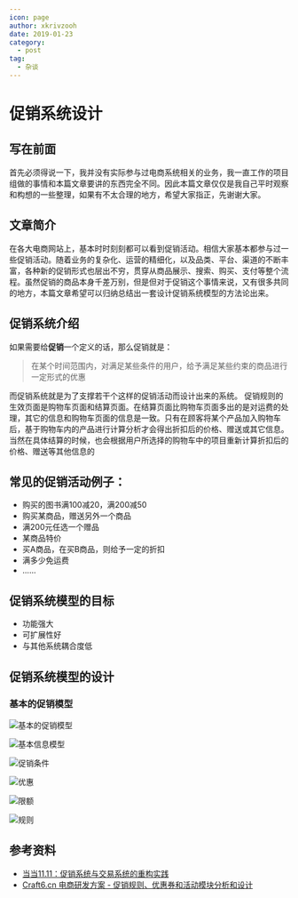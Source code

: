 ```yaml
---
icon: page
author: xkrivzooh
date: 2019-01-23
category:
  - post
tag:
  - 杂谈
---
```


# 促销系统设计

## 写在前面

首先必须得说一下，我并没有实际参与过电商系统相关的业务，我一直工作的项目组做的事情和本篇文章要讲的东西完全不同。因此本篇文章仅仅是我自己平时观察和构想的一些整理，如果有不太合理的地方，希望大家指正，先谢谢大家。

## 文章简介

在各大电商网站上，基本时时刻刻都可以看到促销活动。相信大家基本都参与过一些促销活动。随着业务的复杂化、运营的精细化，以及品类、平台、渠道的不断丰富，各种新的促销形式也层出不穷，贯穿从商品展示、搜索、购买、支付等整个流程。虽然促销的商品本身千差万别，但是但对于促销这个事情来说，又有很多共同的地方，本篇文章希望可以归纳总结出一套设计促销系统模型的方法论出来。

## 促销系统介绍

如果需要给**促销**一个定义的话，那么促销就是：

> 在某个时间范围内，对满足某些条件的用户，给予满足某些约束的商品进行一定形式的优惠
> 
而促销系统就是为了支撑若干个这样的促销活动而设计出来的系统。
促销规则的生效页面是购物车页面和结算页面。在结算页面比购物车页面多出的是对运费的处理，其它的信息和购物车页面的信息是一致。只有在顾客将某个产品加入购物车后，基于购物车内的产品进行计算分析才会得出折扣后的价格、赠送或其它信息。当然在具体结算的时候，也会根据用户所选择的购物车中的项目重新计算折扣后的价格、赠送等其他信息的

## 常见的促销活动例子：

- 购买的图书满100减20，满200减50
- 购买某商品，赠送另外一个商品
- 满200元任选一个赠品
- 某商品特价
- 买A商品，在买B商品，则给予一定的折扣
- 满多少免运费
- ......

## 促销系统模型的目标

- 功能强大
- 可扩展性好
- 与其他系统耦合度低

## 促销系统模型的设计

### 基本的促销模型

![基本的促销模型](http://wenchao.ren/img/2020/11/17-1-18/37966533-file_1484705656040_108f3.png)

![基本信息模型](http://wenchao.ren/img/2020/11/17-1-18/16407555-file_1484706070004_937e.png)

![促销条件](http://wenchao.ren/img/2020/11/17-1-18/89781335-file_1484706692814_1337d.png)

![优惠](http://wenchao.ren/img/2020/11/17-1-18/32673759-file_1484707122146_cbb4.png)

![限额](http://wenchao.ren/img/2020/11/17-1-18/85392584-file_1484707426416_d5d2.png)

![规则](http://wenchao.ren/img/2020/11/17-1-18/42144825-file_1484707400236_26f4.png)


## 参考资料

- [当当11.11：促销系统与交易系统的重构实践](http://www.infoq.com/cn/articles/dangdang-11-11-reconstruction-system-practise)
- [Craft6.cn 电商研发方案 - 促销规则、优惠券和活动模块分析和设计](http://craft6.cn/detail/b2c_schemes_coupon_promotion_rule_model.do)
